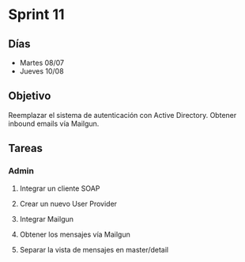 # Sprint 11

## Días

- Martes 08/07
- Jueves 10/08

## Objetivo

Reemplazar el sistema de autenticación con Active Directory. Obtener inbound emails vía Mailgun.

## Tareas

### Admin

1. Integrar un cliente SOAP

2. Crear un nuevo User Provider

3. Integrar Mailgun

4. Obtener los mensajes vía Mailgun

5. Separar la vista de mensajes en master/detail
